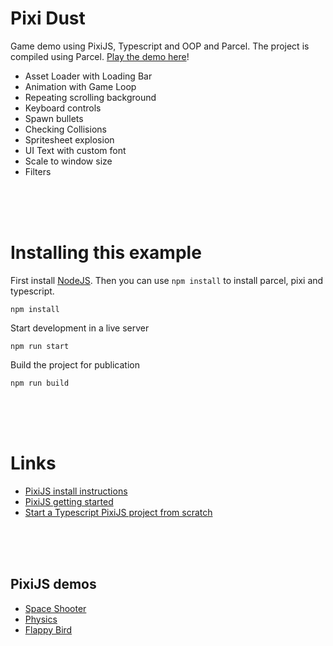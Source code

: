 # Pixi Dust

Game demo using PixiJS, Typescript and OOP and Parcel. The project is compiled using Parcel. [Play the demo here](https://kokodoko.github.io/pixidust/)!

- Asset Loader with Loading Bar
- Animation with Game Loop
- Repeating scrolling background 
- Keyboard controls
- Spawn bullets
- Checking Collisions
- Spritesheet explosion
- UI Text with custom font
- Scale to window size
- Filters

<br>
<br>
<br>

# Installing this example

First install [NodeJS](https://nodejs.org/en/). Then you can use `npm install` to install parcel, pixi and typescript.

```
npm install
```

Start development in a live server
```
npm run start
```
Build the project for publication
```
npm run build
```


<br>
<br>
<br>


# Links

- [PixiJS install instructions](https://github.com/pixijs/pixijs)
- [PixiJS getting started](https://pixijs.io/guides/basics/getting-started.html)
- [Start a Typescript PixiJS project from scratch](./scratch.md)

<br>
<br>
<br>

## PixiJS demos

- [Space Shooter](https://github.com/KokoDoko/pixidust)
- [Physics](https://github.com/KokoDoko/piximatters)
- [Flappy Bird](https://github.com/KokoDoko/pixibird.git)
